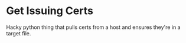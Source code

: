 # Get Issuing Certs

Hacky python thing that pulls certs from a host and ensures they're in a target file.